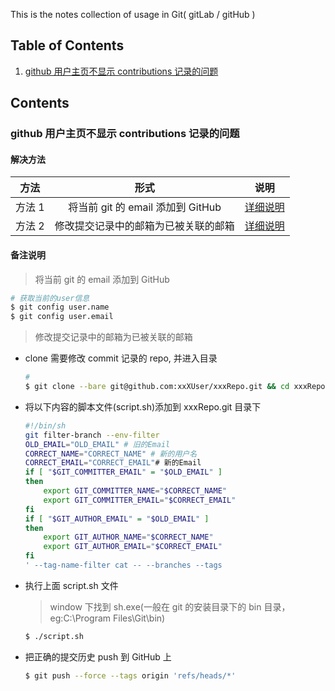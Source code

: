 This is the notes collection of usage in Git( gitLab / gitHub )

## Table of Contents

1. [github 用户主页不显示 contributions 记录的问题](#fix_contributions_do_not_display)

## Contents

### github 用户主页不显示 contributions 记录的问题

#### 解决方法

<a name="fix_contributions_do_not_display" id="fix_contributions_do_not_display">

|  方法  |                 形式                 |                  说明                  |
| :----: | :----------------------------------: | :------------------------------------: |
| 方法 1 |  将当前 git 的 email 添加到 GitHub   |    [详细说明](#add_email_to_github)    |
| 方法 2 | 修改提交记录中的邮箱为已被关联的邮箱 | [详细说明](#correlate_email_to_github) |

#### 备注说明

<a name="fix_contributions_do_not_display" id="fix_contributions_do_not_display">

> 将当前 git 的 email 添加到 GitHub

```bash
# 获取当前的user信息
$ git config user.name
$ git config user.email
```

<a name="correlate_email_to_github" id="correlate_email_to_github">

> 修改提交记录中的邮箱为已被关联的邮箱

- clone 需要修改 commit 记录的 repo, 并进入目录

  ```bash
  #
  $ git clone --bare git@github.com:xxXUser/xxxRepo.git && cd xxxRepo.git
  ```

- 将以下内容的脚本文件(script.sh)添加到 xxxRepo.git 目录下

  ```bash
  #!/bin/sh
  git filter-branch --env-filter
  OLD_EMAIL="OLD_EMAIL" # 旧的Email
  CORRECT_NAME="CORRECT_NAME" # 新的用户名
  CORRECT_EMAIL="CORRECT_EMAIL"# 新的Email
  if [ "$GIT_COMMITTER_EMAIL" = "$OLD_EMAIL" ]
  then
      export GIT_COMMITTER_NAME="$CORRECT_NAME"
      export GIT_COMMITTER_EMAIL="$CORRECT_EMAIL"
  fi
  if [ "$GIT_AUTHOR_EMAIL" = "$OLD_EMAIL" ]
  then
      export GIT_AUTHOR_NAME="$CORRECT_NAME"
      export GIT_AUTHOR_EMAIL="$CORRECT_EMAIL"
  fi
  ' --tag-name-filter cat -- --branches --tags

  ```

- 执行上面 script.sh 文件

  > window 下找到 sh.exe(一般在 git 的安装目录下的 bin 目录，eg:C:\Program Files\Git\bin)

  ```bash
  $ ./script.sh
  ```

- 把正确的提交历史 push 到 GitHub 上
  ```bash
  $ git push --force --tags origin 'refs/heads/*'
  ```

